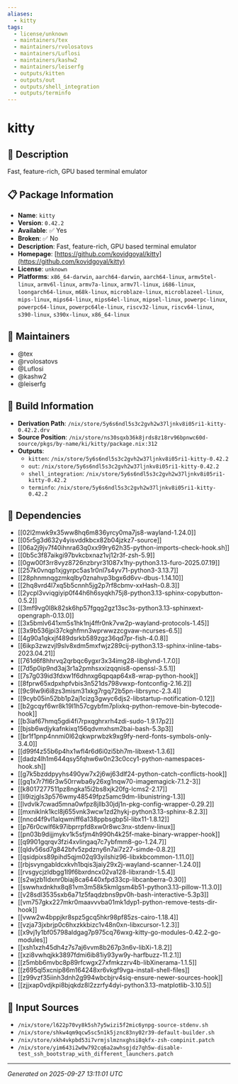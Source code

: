 ```yaml
---
aliases:
  - kitty
tags:
  - license/unknown
  - maintainers/tex
  - maintainers/rvolosatovs
  - maintainers/Luflosi
  - maintainers/kashw2
  - maintainers/leiserfg
  - outputs/kitten
  - outputs/out
  - outputs/shell_integration
  - outputs/terminfo
---
```


# kitty

## 📝 Description

Fast, feature-rich, GPU based terminal emulator

## 📋 Package Information

- **Name**: `kitty`
- **Version**: `0.42.2`
- **Available**: ✅ Yes
- **Broken**: ✅ No
- **Description**: Fast, feature-rich, GPU based terminal emulator
- **Homepage**: [https://github.com/kovidgoyal/kitty](https://github.com/kovidgoyal/kitty)
- **License**: `unknown`
- **Platforms**: `x86_64-darwin`, `aarch64-darwin`, `aarch64-linux`, `armv5tel-linux`, `armv6l-linux`, `armv7a-linux`, `armv7l-linux`, `i686-linux`, `loongarch64-linux`, `m68k-linux`, `microblaze-linux`, `microblazeel-linux`, `mips-linux`, `mips64-linux`, `mips64el-linux`, `mipsel-linux`, `powerpc-linux`, `powerpc64-linux`, `powerpc64le-linux`, `riscv32-linux`, `riscv64-linux`, `s390-linux`, `s390x-linux`, `x86_64-linux`
## 👥 Maintainers

- @tex
- @rvolosatovs
- @Luflosi
- @kashw2
- @leiserfg


## 🔧 Build Information

- **Derivation Path**: `/nix/store/5y6s6ndl5s3c2gvh2w37ljnkv8i05ri1-kitty-0.42.2.drv`
- **Source Position**: `/nix/store/ns30sqxb36k8jrds8z18rv96bpnwc60d-source/pkgs/by-name/ki/kitty/package.nix:312`
- **Outputs**:
  - `kitten`:  `/nix/store/5y6s6ndl5s3c2gvh2w37ljnkv8i05ri1-kitty-0.42.2`
  - `out`:  `/nix/store/5y6s6ndl5s3c2gvh2w37ljnkv8i05ri1-kitty-0.42.2`
  - `shell_integration`:  `/nix/store/5y6s6ndl5s3c2gvh2w37ljnkv8i05ri1-kitty-0.42.2`
  - `terminfo`:  `/nix/store/5y6s6ndl5s3c2gvh2w37ljnkv8i05ri1-kitty-0.42.2`

## 🔗 Dependencies

- [[02l2mwk9x35ww8hq6m836yrcy0ma7js8-wayland-1.24.0]]
- [[05r5g3d632y4yisvddkbcx82b04jzkz7-source]]
- [[06a2j9jv7f40ihnra63q0xx99ry62h35-python-imports-check-hook.sh]]
- [[0b5c3f87aikgi97bvkcbxnaz1vj12r3f-zsh-5.9]]
- [[0gw00f3rr8vyz8726nzbryr31087x1hy-python3.13-furo-2025.07.19]]
- [[257k0vnqp1xjgyrpc5as1r0nl7s4yv71-python3-3.13.7]]
- [[28phnmnqgzmkqlby0znahvp3bgx6d6vv-dbus-1.14.10]]
- [[2hq8vrd4l7xq5b5cnnh5jg2p7rf8cbmv-xxHash-0.8.3]]
- [[2ycpl3vviqgiyip0f44h6h6syqkh75j8-python3.13-sphinx-copybutton-0.5.2]]
- [[3mf9vg0l8k82sk6hp57fgqg2gz13sc3s-python3.13-sphinxext-opengraph-0.13.0]]
- [[3x5bmlv641xm5s1hk1nj4ffr0nk7vw2p-wayland-protocols-1.45]]
- [[3x9b536jpi37ckghfmn3wprwwzzcgvaw-ncurses-6.5]]
- [[4g90a1qkxjf489dsrkb589zgz36qd7pr-fish-4.0.8]]
- [[6ikp3zwzvjl9slv8xdm5mxfwjz289cij-python3.13-sphinx-inline-tabs-2023.04.21]]
- [[761d6f8hhrvq2qrbqc6ygxr3x34img28-libglvnd-1.7.0]]
- [[7d5p0ip9nd3aj3r1a2pmhsxxizqqnis8-openssl-3.5.1]]
- [[7s7g039id3fdxw1f6dhnxg6qpqap64x8-wrap-python-hook]]
- [[8fprw65xdpxhpfvbis3n521ds798vwxp-fontconfig-2.16.2]]
- [[9c9lw9i6i8zs3mism31xkg7rgq72b5pn-librsync-2.3.4]]
- [[9cyb05in52bb1p2aj1cizg3gwyc6djs2-libstartup-notification-0.12]]
- [[b2gcqyf6wr8k19l1h57cgybfm7plixkq-python-remove-bin-bytecode-hook]]
- [[b3iaf67hmq5gdi4fi7rpxqghrxrh4zdi-sudo-1.9.17p2]]
- [[bjsb6wdjykafnkixq156qdvmxhsm2bai-bash-5.3p3]]
- [[br1f1pnp4nnmi0l62qkwprwbzk9xg9fy-nerd-fonts-symbols-only-3.4.0]]
- [[d99f4z55b6p4hx1wfl4r6d6i0zi5bh7m-libxext-1.3.6]]
- [[dadz4lh1m644qsy5fqhw6w0n23c0ccy1-python-namespaces-hook.sh]]
- [[g7k5bzddpyyhs490yw7x2j6wj63dlf24-python-catch-conflicts-hook]]
- [[gq1x7r7fl6r3w50rrwba6y26xg1nqw70-imagemagick-7.1.2-3]]
- [[k8017277511pz8ngka15i2bs8xjk20fg-lcms2-2.17]]
- [[li9izjgls3p576wmy48549fpz5amc9dm-libunistring-1.3]]
- [[lvdvlk7cwad5mna0wfpz8jllb30jdj1n-pkg-config-wrapper-0.29.2]]
- [[mxniklnk1kcl8j655vnk3wcw1zd2hykj-python3.13-sphinx-8.2.3]]
- [[nncd4f9vl1alqwmiff6a138ppbsgbp5l-libx11-1.8.12]]
- [[p76r0cwlf6k97ibprrpfd8xw0r8wc3nx-stdenv-linux]]
- [[pn03b9dijjmykv1k5sfjm4h990h4k25f-make-binary-wrapper-hook]]
- [[q9901gqrqv3fzi4xvlingaq7c7ybfmm8-go-1.24.7]]
- [[qldv56sd7g842bfv5zpdzny6n7ai7z27-simde-0.8.2]]
- [[qsidpixs89pihd5qjm02q93yilshiz96-libxkbcommon-1.11.0]]
- [[rbjsvyngabldcxkvh1bqis3jaiy29x2j-wayland-scanner-1.24.0]]
- [[rvsgycjzldbgg1l9f6bxrdncx02va128-libxrandr-1.5.4]]
- [[s2wjzb1ldxnr0biaj8ca6440xfpd33cp-libcanberra-0.30]]
- [[swwhxdnkhx8q81vm3m58k5kmlgsm4b51-python3.13-pillow-11.3.0]]
- [[v28sdl3535sxb6a71z5faqdzbns9pv0h-bash-interactive-5.3p3]]
- [[vm757gkx227mkr0maavvvba01mk1dyp1-python-remove-tests-dir-hook]]
- [[vww2w4bppjkr8spz5gcq5hkr98pf85zs-cairo-1.18.4]]
- [[vzja73jxbrjp0c6hxzkkbizc1v48n0xn-libxcursor-1.2.3]]
- [[x9vj1y1bf05798aldgag7p975cq76wxg-kitty-go-modules-0.42.2-go-modules]]
- [[xsh1xzh45dh4z7s7aj6vvm8b267p3n6v-libXi-1.8.2]]
- [[xzi8vwhqjkk3897fdmi6ib81iy93yw9y-harfbuzz-11.2.1]]
- [[z5mbb6mvbc8p89rfcwgx27xfmkzzrv4b-libXinerama-1.1.5]]
- [[z695ql5xcnip86m164248xr6vkgf9vga-install-shell-files]]
- [[z99vzf35iinh3dnh2g994wbcbjrv4siq-ensure-newer-sources-hook]]
- [[zjjxap0vdjkpi8bjqkdz8l2zzrfy4dyi-python3.13-matplotlib-3.10.5]]

## 📁 Input Sources

- `/nix/store/l622p70vy8k5sh7y5wizi5f2mic6ynpg-source-stdenv.sh`
- `/nix/store/shkw4qm9qcw5sc5n1k5jznc83ny02r39-default-builder.sh`
- `/nix/store/xkh4vkpbd53i7vrmjslmznxghsi8qkfx-zsh-compinit.patch`
- `/nix/store/yim643i2w0w792cq6a2awhsgjdz7qh5w-disable-test_ssh_bootstrap_with_different_launchers.patch`

---
*Generated on 2025-09-27 13:11:01 UTC*
